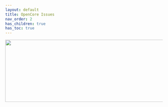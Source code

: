 ```yaml
---
layout: default
title: OpenCore Issues
nav_order: 2
has_children: true
has_toc: true
---
```


<p align="center">
  <img width="650" height="200" src="../../../assets/Header-Placeholder.png">
</p>
